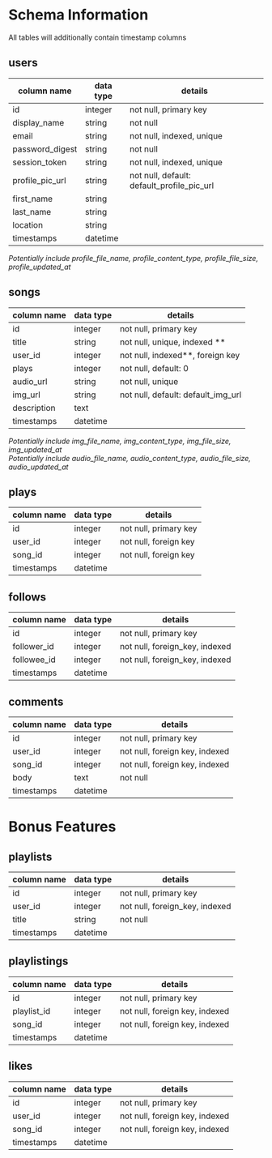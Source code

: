 # Schema Information

All tables will additionally contain timestamp columns

## users
column name     | data type | details
----------------|-----------|-----------------------
id              | integer   | not null, primary key
display_name    | string    | not null
email           | string    | not null, indexed, unique
password_digest | string    | not null
session_token   | string    | not null, indexed, unique
profile_pic_url | string    | not null, default: default_profile_pic_url
first_name      | string    |
last_name       | string    |
location        | string    |
timestamps      | datetime  |

*Potentially include profile_file_name, profile_content_type, profile_file_size, profile_updated_at*

## songs
column name     | data type | details
----------------|-----------|-----------------------
id              | integer   | not null, primary key
title           | string    | not null, unique, indexed **
user_id         | integer   | not null, indexed**, foreign key
plays           | integer   | not null, default: 0
audio_url       | string    | not null, unique
img_url         | string    | not null, default: default_img_url
description     | text      |
timestamps      | datetime  |

*Potentially include img_file_name, img_content_type, img_file_size, img_updated_at*  
*Potentially include audio_file_name, audio_content_type, audio_file_size, audio_updated_at*


## plays
column name     | data type | details
----------------|-----------|-----------------------
id              | integer   | not null, primary key
user_id         | integer   | not null, foreign key
song_id         | integer   | not null, foreign key
timestamps      | datetime  |

## follows
column name     | data type | details
----------------|-----------|-----------------------
id              | integer   | not null, primary key
follower_id     | integer   | not null, foreign_key, indexed
followee_id     | integer   | not null, foreign_key, indexed
timestamps      | datetime  |


## comments
column name     | data type | details
----------------|-----------|-----------------------
id              | integer   | not null, primary key
user_id         | integer   | not null, foreign key, indexed
song_id         | integer   | not null, foreign key, indexed
body            | text      | not null
timestamps      | datetime  |

# Bonus Features

## playlists
column name     | data type | details
----------------|-----------|-----------------------
id              | integer   | not null, primary key
user_id         | integer   | not null, foreign_key, indexed
title           | string    | not null
timestamps      | datetime  |

## playlistings
column name     | data type | details
----------------|-----------|-----------------------
id              | integer   | not null, primary key
playlist_id     | integer   | not null, foreign key, indexed
song_id         | integer   | not null, foreign key, indexed
timestamps      | datetime  |


## likes
column name     | data type | details
----------------|-----------|-----------------------
id              | integer   | not null, primary key
user_id         | integer   | not null, foreign key, indexed
song_id         | integer   | not null, foreign key, indexed
timestamps      | datetime  |
